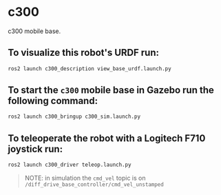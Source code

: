 # c300
c300 mobile base.

## To visualize this robot's URDF run:
``` bash
ros2 launch c300_description view_base_urdf.launch.py
```

## To start the `c300` mobile base in Gazebo run the following command:
``` bash
ros2 launch c300_bringup c300_sim.launch.py
```

## To teleoperate the robot with a Logitech F710 joystick run:
``` bash
ros2 launch c300_driver teleop.launch.py
```
> NOTE: in simulation the `cmd_vel` topic is on `/diff_drive_base_controller/cmd_vel_unstamped`
